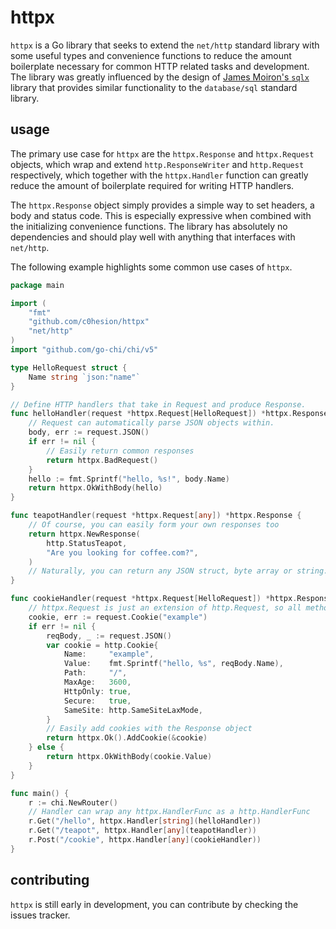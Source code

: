 httpx
=====

`httpx` is a Go library that seeks to extend the `net/http` standard library with some useful types and convenience
functions to reduce the amount boilerplate necessary for common HTTP related tasks and development. The library was
greatly influenced by the design of [James Moiron's `sqlx`](https://github.com/jmoiron/sqlx) library that provides
similar functionality to the `database/sql` standard library.

usage
-----

The primary use case for `httpx` are the `httpx.Response` and `httpx.Request` objects, which wrap and extend
`http.ResponseWriter` and `http.Request` respectively, which together with the `httpx.Handler` function can greatly
reduce the amount of boilerplate required for writing HTTP handlers.

The `httpx.Response` object simply provides a simple way to set headers, a body and status code. This is especially
expressive when combined with the initializing convenience functions. The library has absolutely no dependencies and 
should play well with anything that interfaces with `net/http`.

The following example highlights some common use cases of `httpx`.

```go
package main

import (
	"fmt"
	"github.com/c0hesion/httpx"
	"net/http"
)
import "github.com/go-chi/chi/v5"

type HelloRequest struct {
	Name string `json:"name"`
}

// Define HTTP handlers that take in Request and produce Response.
func helloHandler(request *httpx.Request[HelloRequest]) *httpx.Response {
	// Request can automatically parse JSON objects within.
	body, err := request.JSON()
	if err != nil {
		// Easily return common responses
		return httpx.BadRequest()
	}
	hello := fmt.Sprintf("hello, %s!", body.Name)
	return httpx.OkWithBody(hello)
}

func teapotHandler(request *httpx.Request[any]) *httpx.Response {
	// Of course, you can easily form your own responses too
	return httpx.NewResponse(
		http.StatusTeapot, 
		"Are you looking for coffee.com?", 
	)
	// Naturally, you can return any JSON struct, byte array or string.
}

func cookieHandler(request *httpx.Request[HelloRequest]) *httpx.Response {
	// httpx.Request is just an extension of http.Request, so all methods are available
	cookie, err := request.Cookie("example")
	if err != nil {
		reqBody, _ := request.JSON()
		var cookie = http.Cookie{
			Name:     "example",
			Value:    fmt.Sprintf("hello, %s", reqBody.Name),
			Path:     "/",
			MaxAge:   3600,
			HttpOnly: true,
			Secure:   true,
			SameSite: http.SameSiteLaxMode,
		}
		// Easily add cookies with the Response object
		return httpx.Ok().AddCookie(&cookie)
	} else {
		return httpx.OkWithBody(cookie.Value)
	}
}

func main() {
	r := chi.NewRouter()
	// Handler can wrap any httpx.HandlerFunc as a http.HandlerFunc
	r.Get("/hello", httpx.Handler[string](helloHandler))
	r.Get("/teapot", httpx.Handler[any](teapotHandler))
	r.Post("/cookie", httpx.Handler[any](cookieHandler))
}
```

contributing
------------

`httpx` is still early in development, you can contribute by checking the issues tracker.